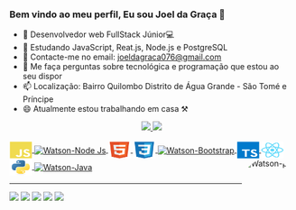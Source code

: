 ### Bem vindo ao meu perfil, Eu sou Joel da Graça 👋

- 🔭 Desenvolvedor web FullStack Júnior💻
- 🌱 Estudando JavaScript, Reat.js, Node.js e PostgreSQL
- 👯 Contacte-me no email: joeldagraca076@gmail.com
- 💬 Me faça perguntas sobre tecnológica e programação que estou ao seu dispor
- 📫 Localização: Bairro Quilombo Distrito de Água Grande - São Tomé e Príncipe 
- 😄 Atualmente estou trabalhando em casa ⚒️
  
<div align="center">
  <a href="https://github.com/JoelGraca">
  <img height="180em" src="https://github-readme-stats.vercel.app/api?username=JoelGraca&show_icons=true&theme=tokyonight&include_all_commits=true&count_private=true"/>
  <img height="180em" src="https://github-readme-stats.vercel.app/api/top-langs/?username=JoelGraca&layout=compact&langs_count=7&theme=tokyonight"/>
</div> 
<div style="display: inline_block"><br>
  <img align="center" alt="Watson-Js" height="30" width="40" src="https://raw.githubusercontent.com/devicons/devicon/master/icons/javascript/javascript-plain.svg">
  <img align="center" alt="Watson-Node Js" height="30" width="40" src="https://cdn.jsdelivr.net/gh/devicons/devicon/icons/nodejs/nodejs-original.svg">
  <img align="center" alt="Watson-HTML" height="30" width="40" src="https://raw.githubusercontent.com/devicons/devicon/master/icons/html5/html5-original.svg">
  <img align="center" alt="Watson-CSS" height="30" width="40" src="https://raw.githubusercontent.com/devicons/devicon/master/icons/css3/css3-original.svg">
  <img align="center" alt="Watson-Bootstrap" height="30" width="40" src= "https://cdn.jsdelivr.net/gh/devicons/devicon/icons/bootstrap/bootstrap-original.svg">
  <img align="center" alt="Rafa-Ts" height="30" width="40" src="https://raw.githubusercontent.com/devicons/devicon/master/icons/typescript/typescript-plain.svg">
  <img align="center" alt="Rafa-React" height="30" width="40" src="https://raw.githubusercontent.com/devicons/devicon/master/icons/react/react-original.svg">
  <img align="center" alt="Watson-Python" height="30" width="40" src="https://raw.githubusercontent.com/devicons/devicon/master/icons/python/python-original.svg">
  <img align="center" alt="Watson-Java" height="30" width="40" src="https://cdn.jsdelivr.net/gh/devicons/devicon/icons/java/java-original.svg">
  <img align="right" alt="Watson-pic" height="150" style="border-radius:50px;" src="https://cdn-icons-png.flaticon.com/512/1995/1995485.png">
  
  
</div>
<hr>
<div> 
    <a href="https://tiktok.com/@joel_graca20" target="_blank"><img src="https://img.shields.io/badge/-Tiktok-%23333?style=for-the-badge&logo=Tiktok&logoColor=white" target="_blank"></a>
  <a href="https://x.com/GracaJoelson?t=wCTwRiGcUpgCzxCQMHWAag&s=09telegram" target="_blank"><img src="https://img.shields.io/badge/-Telegram-%23E4405F?style=for-the-badge&logo=telegram&logoColor=white" target="_blank"></a> 
  <a href="https://www.linkedin.com/in/joel-da-gra%C3%A7a-69a8bb289?utm_source=share&utm_campaign=share_via&utm_content=profile&utm_medium=android_app" target="_blank"><img src="https://img.shields.io/badge/-LinkedIn-%230077B5?style=for-the-badge&logo=linkedin&logoColor=white" target="_blank"></a> 
  <a href = "mailto:joeldagraca076@gmail.com"><img src="https://img.shields.io/badge/-Gmail-%23333?style=for-the-badge&logo=gmail&logoColor=white" target="_blank"></a>
  <a href="https://www.facebook.com/profile.php?id=100080473895564" target="_blank"><img src="https://img.shields.io/badge/Facebook-1877F2?style=for-the-badge&logo=facebook&logoColor=white" target="_blank"></a>

 
</div>

